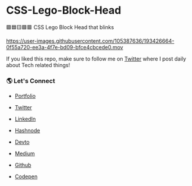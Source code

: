 # CSS-Lego-Block-Head
🟪🟦🟨🟩🟥 CSS Lego Block Head that blinks


https://user-images.githubusercontent.com/105387636/193426664-0f55a720-ee3a-4f7e-bd09-bfce4cbcede0.mov



If you liked this repo, make sure to follow me on [Twitter](https://twitter.com/RembertDesigns) where I post daily about Tech related things!

### 🌎 Let's Connect

- [Portfolio](https://www.rembertdesigns.co/)

- [Twitter](https://twitter.com/RembertDesigns)

- [LinkedIn](https://www.linkedin.com/in/rrembert/)

- [Hashnode](https://rembertdesigns.hashnode.dev/)

- [Devto](https://dev.to/rembertdesigns)

- [Medium](https://medium.com/@rembertdesigns)

- [Github](https://github.com/rembertdesigns)

- [Codepen](https://codepen.io/rembertdesigns)
